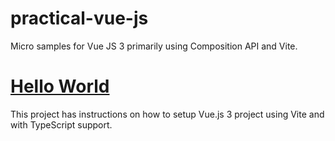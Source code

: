 # practical-vue-js
Micro samples for Vue JS 3 primarily using Composition API and Vite.


# [Hello World](/projects/hello-world)

This project has instructions on how to setup Vue.js 3 project using Vite and with TypeScript support. 